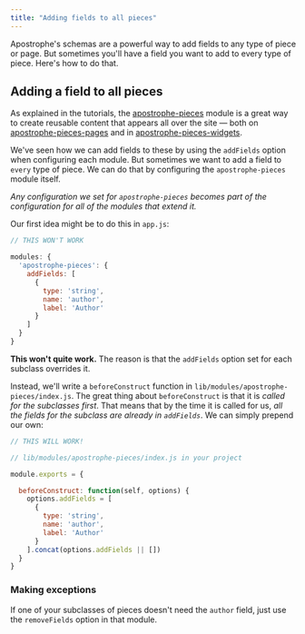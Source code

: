 ```yaml
---
title: "Adding fields to all pieces"
---
```


Apostrophe's schemas are a powerful way to add fields to any type of piece or page. But sometimes you'll have a field you want to add to every type of piece. Here's how to do that.

## Adding a field to all pieces

As explained in the tutorials, the [apostrophe-pieces](../reference/apostrophe-pieces/index.html) module is a great way to create reusable content that appears all over the site — both on [apostrophe-pieces-pages](../reference/apostrophe-pieces-pages/index.html) and in [apostrophe-pieces-widgets](../reference/apostrophe-pieces-widgets/index.html).

We've seen how we can add fields to these by using the `addFields` option when configuring each module. But sometimes we want to add a field to `every` type of piece. We can do that by configuring the `apostrophe-pieces` module itself.

*Any configuration we set for `apostrophe-pieces` becomes part of the configuration for all of the modules that extend it.*

Our first idea might be to do this in `app.js`:

```javascript
// THIS WON'T WORK

modules: {
  'apostrophe-pieces': {
    addFields: [
      {
        type: 'string',
        name: 'author',
        label: 'Author'
      }
    ]
  }
}
```

**This won't quite work.** The reason is that the `addFields` option set for each subclass overrides it.

Instead, we'll write a `beforeConstruct` function in `lib/modules/apostrophe-pieces/index.js`. The great thing about `beforeConstruct` is that it is *called for the subclasses first*. That means that by the time it is called for us, *all the fields for the subclass are already in `addFields`*. We can simply prepend our own:

```javascript
// THIS WILL WORK!

// lib/modules/apostrophe-pieces/index.js in your project

module.exports = {

  beforeConstruct: function(self, options) {
    options.addFields = [
      {
        type: 'string',
        name: 'author',
        label: 'Author'
      }
    ].concat(options.addFields || [])
  }
}
```

### Making exceptions

If one of your subclasses of pieces doesn't need the `author` field, just use the `removeFields` option in that module.

